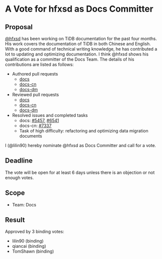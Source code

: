 # A Vote for hfxsd as Docs Committer

## Proposal

[@hfxsd](https://github.com/hfxsd) has been working on TiDB documentation for the past four months. His work covers the documentation of TiDB in both Chinese and English. With a good command of technical writing knowledge, he has contributed a lot to updating and optimizing documentation. I think @hfxsd shows his qualification as a committer of the Docs Team. The details of his contributions are listed as follows:

- Authored pull requests
    - [docs](https://github.com/pingcap/docs/pulls?q=is%3Apr+is%3Amerged+author%3Ahfxsd)
    - [docs-cn](https://github.com/pingcap/docs-cn/pulls?q=is%3Apr+is%3Amerged+author%3Ahfxsd)
    - [docs-dm](https://github.com/pingcap/docs-dm/pulls?q=is%3Apr+is%3Amerged+author%3Ahfxsd)
- Reviewed pull requests
    - [docs](https://github.com/pingcap/docs/pulls?q=is:pr+reviewed-by:hfxsd+is:merged+-author:ti-chi-bot)
    - [docs-cn](https://github.com/pingcap/docs-cn/pulls?q=is:pr+reviewed-by:hfxsd+is:merged+-author:ti-chi-bot)
    - [docs-dm](https://github.com/pingcap/docs-dm/pulls?q=is:pr+reviewed-by:hfxsd+is:merged+-author:ti-chi-bot)
- Resolved issues and completed tasks
    - docs: [#5457](https://github.com/pingcap/docs/issues/5457), [#6541](https://github.com/pingcap/docs/issues/6541)
    - docs-cn: [#7337](https://github.com/pingcap/docs-cn/issues/7337)
    - Task of high difficulty: refactoring and optimizing data migration documents

I (@lilin90) hereby nominate @hfxsd as Docs Committer and call for a vote.

## Deadline

The vote will be open for at least 6 days unless there is an objection or not enough votes.

## Scope

* Team: Docs

## Result

Approved by 3 binding votes:

* lilin90 (binding)
* qiancai (binding)
* TomShawn (binding)
